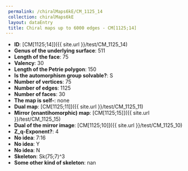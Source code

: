 ```yaml
--- 
 permalink: /chiralMaps6kE/CM_1125_14 
 collection: chiralMaps6kE
 layout: dataEntry
 title: Chiral maps up to 6000 edges - CM[1125;14]
---
```


- **ID**: [CM[1125;14]]({{ site.url }}/test/CM_1125_14)
- **Genus of the underlying surface**: 511
- **Length of the face**: 75
- **Valency**: 30
- **Length of the Petrie polygon**: 150
- **Is the automorphism group solvable?**: S
- **Number of vertices**: 75
- **Number of edges**: 1125
- **Number of faces**: 30
- **The map is self-**: none
- **Dual map**: [CM[1125;11]]({{ site.url }}/test/CM_1125_11)
- **Mirror (enantihomorphic) map**: [CM[1125;15]]({{ site.url }}/test/CM_1125_15)
- **Dual of the mirror image**: [CM[1125;10]]({{ site.url }}/test/CM_1125_10)
- **Z_q-Exponent?**: 4
- **No idea**:  7:16
- **No idea**: Y
- **No idea**: N
- **Skeleton**: Sk(75;7)^3
- **Some other kind of skeleton**: nan
